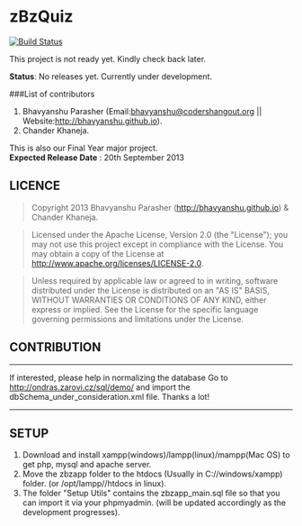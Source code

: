 zBzQuiz
=======

[![Build Status](https://travis-ci.org/bhavyanshu/zBzQuiz.png?branch=master)](https://travis-ci.org/bhavyanshu/zBzQuiz)

This project is not ready yet. Kindly check back later.

<b>Status</b>: No releases yet. Currently under development.

###List of contributors 

1. Bhavyanshu Parasher (Email:bhavyanshu@codershangout.org || Website:http://bhavyanshu.github.io).
2. Chander Khaneja.

This is also our Final Year major project.   
<b>Expected Release Date</b> : 20th September 2013


LICENCE
-------

> Copyright 2013 Bhavyanshu Parasher (http://bhavyanshu.github.io) & Chander Khaneja.

> Licensed under the Apache License, Version 2.0 (the "License"); you
may not use this project except in compliance with the License. You 
may obtain a copy of the License at 
> http://www.apache.org/licenses/LICENSE-2.0.

>Unless required by applicable law or agreed to in writing, software 
distributed under the License is distributed on an "AS IS" BASIS, 
WITHOUT WARRANTIES OR CONDITIONS OF ANY KIND, either express or 
implied. See the License for the specific language governing 
permissions and limitations under the License.


CONTRIBUTION
------------

*******************
If interested, please help in normalizing the database 
Go to http://ondras.zarovi.cz/sql/demo/ and import the dbSchema_under_consideration.xml file. Thanks a lot!
*******************


SETUP
-----

1) Download and install xampp(windows)/lampp(linux)/mampp(Mac OS) to get php, mysql and apache server.  
2) Move the zbzapp folder to the htdocs (Usually in C://windows/xampp) folder. (or /opt/lampp//htdocs in linux).    
3) The folder "Setup Utils" contains the zbzapp_main.sql file so that you can import it via your phpmyadmin. (will be updated accordingly as the development progresses). 
